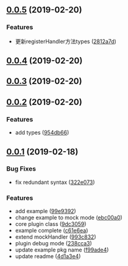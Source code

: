 ## [0.0.5](https://github.com/Kntt/vue-js-bridge/compare/v0.0.4...v0.0.5) (2019-02-20)


### Features

* 更新registerHandler方法types ([2812a7d](https://github.com/Kntt/vue-js-bridge/commit/2812a7d))



## [0.0.4](https://github.com/Kntt/vue-js-bridge/compare/v0.0.3...v0.0.4) (2019-02-20)



## [0.0.3](https://github.com/Kntt/vue-js-bridge/compare/v0.0.2...v0.0.3) (2019-02-20)



## [0.0.2](https://github.com/Kntt/vue-js-bridge/compare/v0.0.1...v0.0.2) (2019-02-20)


### Features

* add types ([954db66](https://github.com/Kntt/vue-js-bridge/commit/954db66))



## [0.0.1](https://github.com/Kntt/vue-js-bridge/compare/9dc3059...v0.0.1) (2019-02-18)


### Bug Fixes

* fix redundant syntax ([322e073](https://github.com/Kntt/vue-js-bridge/commit/322e073))


### Features

* add example ([99e9392](https://github.com/Kntt/vue-js-bridge/commit/99e9392))
* change example to mock mode ([ebc00a0](https://github.com/Kntt/vue-js-bridge/commit/ebc00a0))
* core plugin class ([9dc3059](https://github.com/Kntt/vue-js-bridge/commit/9dc3059))
* example complete ([c61e6ea](https://github.com/Kntt/vue-js-bridge/commit/c61e6ea))
* extend mockHandler ([993c832](https://github.com/Kntt/vue-js-bridge/commit/993c832))
* plugin debug mode ([238cca3](https://github.com/Kntt/vue-js-bridge/commit/238cca3))
* update example pkg name ([f99ade4](https://github.com/Kntt/vue-js-bridge/commit/f99ade4))
* update readme ([4d1a3e4](https://github.com/Kntt/vue-js-bridge/commit/4d1a3e4))



